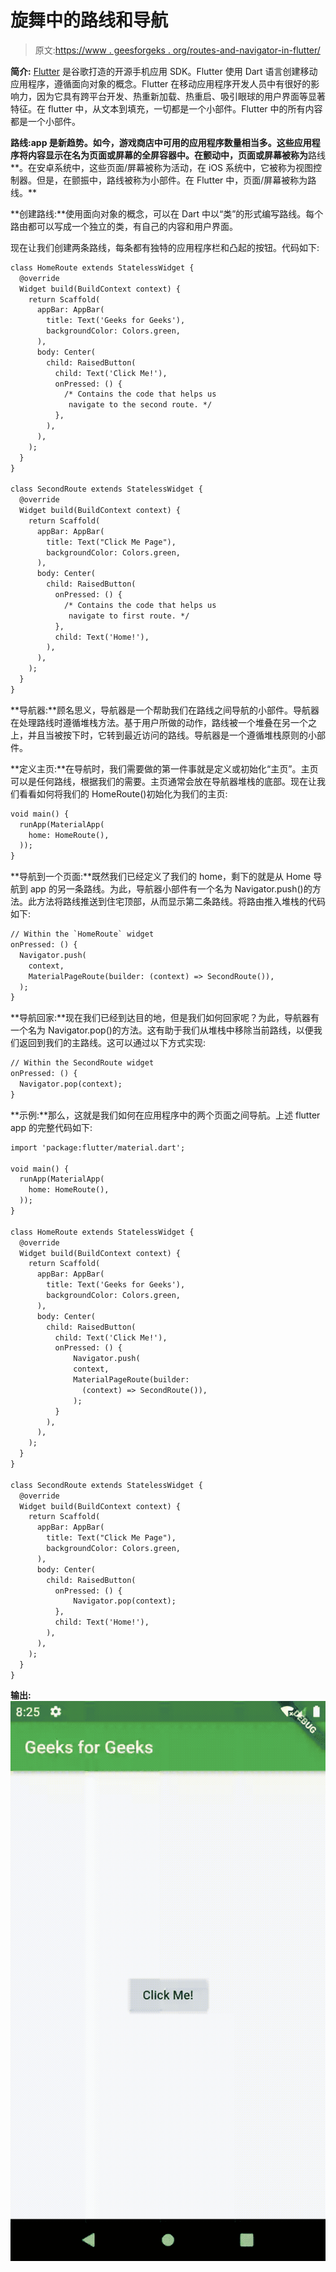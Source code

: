 # 旋舞中的路线和导航

> 原文:[https://www . geesforgeks . org/routes-and-navigator-in-flutter/](https://www.geeksforgeeks.org/routes-and-navigator-in-flutter/)

**简介:** [Flutter](https://www.geeksforgeeks.org/flutter-an-introduction-to-the-open-source-sdk-by-google/) 是谷歌打造的开源手机应用 SDK。Flutter 使用 Dart 语言创建移动应用程序，遵循面向对象的概念。Flutter 在移动应用程序开发人员中有很好的影响力，因为它具有跨平台开发、热重新加载、热重启、吸引眼球的用户界面等显著特征。在 flutter 中，从文本到填充，一切都是一个小部件。Flutter 中的所有内容都是一个小部件。

**路线:**app 是新趋势。如今，游戏商店中可用的应用程序数量相当多。这些应用程序将内容显示在名为**页面或屏幕的全屏容器中。在颤动中，页面或屏幕被称为**路线**。在安卓系统中，这些页面/屏幕被称为活动，在 iOS 系统中，它被称为视图控制器。但是，在颤振中，路线被称为小部件。在 Flutter 中，页面/屏幕被称为路线。**

**创建路线:**使用面向对象的概念，可以在 Dart 中以“类”的形式编写路线。每个路由都可以写成一个独立的类，有自己的内容和用户界面。

现在让我们创建两条路线，每条都有独特的应用程序栏和凸起的按钮。代码如下:

```html
class HomeRoute extends StatelessWidget {
  @override
  Widget build(BuildContext context) {
    return Scaffold(
      appBar: AppBar(
        title: Text('Geeks for Geeks'),
        backgroundColor: Colors.green,
      ),
      body: Center(
        child: RaisedButton(
          child: Text('Click Me!'),
          onPressed: () {
            /* Contains the code that helps us
             navigate to the second route. */
          },
        ),
      ),
    );
  }
}

class SecondRoute extends StatelessWidget {
  @override
  Widget build(BuildContext context) {
    return Scaffold(
      appBar: AppBar(
        title: Text("Click Me Page"),
        backgroundColor: Colors.green,
      ),
      body: Center(
        child: RaisedButton(
          onPressed: () {
            /* Contains the code that helps us
             navigate to first route. */
          },
          child: Text('Home!'),
        ),
      ),
    );
  }
}
```

**导航器:**顾名思义，导航器是一个帮助我们在路线之间导航的小部件。导航器在处理路线时遵循堆栈方法。基于用户所做的动作，路线被一个堆叠在另一个之上，并且当被按下时，它转到最近访问的路线。导航器是一个遵循堆栈原则的小部件。

**定义主页:**在导航时，我们需要做的第一件事就是定义或初始化“主页”。主页可以是任何路线，根据我们的需要。主页通常会放在导航器堆栈的底部。现在让我们看看如何将我们的 HomeRoute()初始化为我们的主页:

```html
void main() {
  runApp(MaterialApp(
    home: HomeRoute(),
  ));
}
```

**导航到一个页面:**既然我们已经定义了我们的 home，剩下的就是从 Home 导航到 app 的另一条路线。为此，导航器小部件有一个名为 Navigator.push()的方法。此方法将路线推送到住宅顶部，从而显示第二条路线。将路由推入堆栈的代码如下:

```html
// Within the `HomeRoute` widget
onPressed: () {
  Navigator.push(
    context,
    MaterialPageRoute(builder: (context) => SecondRoute()),
  );
}
```

**导航回家:**现在我们已经到达目的地，但是我们如何回家呢？为此，导航器有一个名为 Navigator.pop()的方法。这有助于我们从堆栈中移除当前路线，以便我们返回到我们的主路线。这可以通过以下方式实现:

```html
// Within the SecondRoute widget
onPressed: () {
  Navigator.pop(context);
}
```

**示例:**那么，这就是我们如何在应用程序中的两个页面之间导航。上述 flutter app 的完整代码如下:

```html
import 'package:flutter/material.dart';

void main() {
  runApp(MaterialApp(
    home: HomeRoute(),
  ));
}

class HomeRoute extends StatelessWidget {
  @override
  Widget build(BuildContext context) {
    return Scaffold(
      appBar: AppBar(
        title: Text('Geeks for Geeks'),
        backgroundColor: Colors.green,
      ),
      body: Center(
        child: RaisedButton(
          child: Text('Click Me!'),
          onPressed: () {
              Navigator.push(
              context,
              MaterialPageRoute(builder: 
                (context) => SecondRoute()),
              );
          }
        ),
      ),
    );
  }
}

class SecondRoute extends StatelessWidget {
  @override
  Widget build(BuildContext context) {
    return Scaffold(
      appBar: AppBar(
        title: Text("Click Me Page"),
        backgroundColor: Colors.green,
      ),
      body: Center(
        child: RaisedButton(
          onPressed: () {
              Navigator.pop(context);
          },
          child: Text('Home!'),
        ),
      ),
    );
  }
}
```

**输出:** ![](img/4fd21229f802b44c1d7d3c757a0007eb.png)
